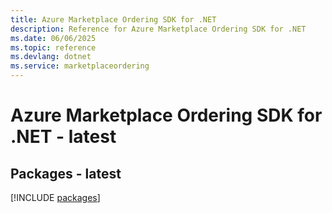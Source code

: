 ```yaml
---
title: Azure Marketplace Ordering SDK for .NET
description: Reference for Azure Marketplace Ordering SDK for .NET
ms.date: 06/06/2025
ms.topic: reference
ms.devlang: dotnet
ms.service: marketplaceordering
---
```

# Azure Marketplace Ordering SDK for .NET - latest
## Packages - latest
[!INCLUDE [packages](marketplace-ordering-index.md)]